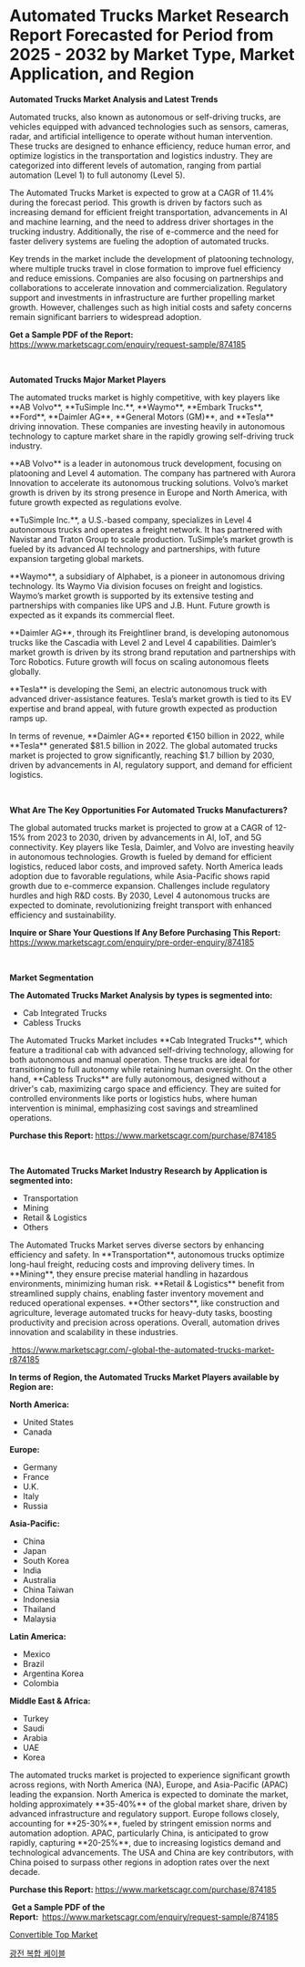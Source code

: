 <p><h1>Automated Trucks Market Research Report Forecasted for Period from 2025 -  2032 by Market Type, Market Application, and Region</h1></p><p><strong>Automated Trucks Market Analysis and Latest Trends</strong></p>
<p><p>Automated trucks, also known as autonomous or self-driving trucks, are vehicles equipped with advanced technologies such as sensors, cameras, radar, and artificial intelligence to operate without human intervention. These trucks are designed to enhance efficiency, reduce human error, and optimize logistics in the transportation and logistics industry. They are categorized into different levels of automation, ranging from partial automation (Level 1) to full autonomy (Level 5).</p><p>The Automated Trucks Market is expected to grow at a CAGR of 11.4% during the forecast period. This growth is driven by factors such as increasing demand for efficient freight transportation, advancements in AI and machine learning, and the need to address driver shortages in the trucking industry. Additionally, the rise of e-commerce and the need for faster delivery systems are fueling the adoption of automated trucks.</p><p>Key trends in the market include the development of platooning technology, where multiple trucks travel in close formation to improve fuel efficiency and reduce emissions. Companies are also focusing on partnerships and collaborations to accelerate innovation and commercialization. Regulatory support and investments in infrastructure are further propelling market growth. However, challenges such as high initial costs and safety concerns remain significant barriers to widespread adoption.</p></p>
<p><strong>Get a Sample PDF of the Report:&nbsp;</strong> <a href="https://www.marketscagr.com/enquiry/request-sample/874185?utm_campaign=1126&utm_medium=2&utm_source=Github&utm_content=ia&utm_term=23012025&utm_id=automated-trucks">https://www.marketscagr.com/enquiry/request-sample/874185</a></p>
<p>&nbsp;</p>
<p><strong>Automated Trucks Major Market Players</strong></p>
<p><p>The automated trucks market is highly competitive, with key players like **AB Volvo**, **TuSimple Inc.**, **Waymo**, **Embark Trucks**, **Ford**, **Daimler AG**, **General Motors (GM)**, and **Tesla** driving innovation. These companies are investing heavily in autonomous technology to capture market share in the rapidly growing self-driving truck industry.</p><p>**AB Volvo** is a leader in autonomous truck development, focusing on platooning and Level 4 automation. The company has partnered with Aurora Innovation to accelerate its autonomous trucking solutions. Volvo’s market growth is driven by its strong presence in Europe and North America, with future growth expected as regulations evolve.</p><p>**TuSimple Inc.**, a U.S.-based company, specializes in Level 4 autonomous trucks and operates a freight network. It has partnered with Navistar and Traton Group to scale production. TuSimple’s market growth is fueled by its advanced AI technology and partnerships, with future expansion targeting global markets.</p><p>**Waymo**, a subsidiary of Alphabet, is a pioneer in autonomous driving technology. Its Waymo Via division focuses on freight and logistics. Waymo’s market growth is supported by its extensive testing and partnerships with companies like UPS and J.B. Hunt. Future growth is expected as it expands its commercial fleet.</p><p>**Daimler AG**, through its Freightliner brand, is developing autonomous trucks like the Cascadia with Level 2 and Level 4 capabilities. Daimler’s market growth is driven by its strong brand reputation and partnerships with Torc Robotics. Future growth will focus on scaling autonomous fleets globally.</p><p>**Tesla** is developing the Semi, an electric autonomous truck with advanced driver-assistance features. Tesla’s market growth is tied to its EV expertise and brand appeal, with future growth expected as production ramps up.</p><p>In terms of revenue, **Daimler AG** reported €150 billion in 2022, while **Tesla** generated $81.5 billion in 2022. The global automated trucks market is projected to grow significantly, reaching $1.7 billion by 2030, driven by advancements in AI, regulatory support, and demand for efficient logistics.</p></p>
<p>&nbsp;</p>
<p><strong>What Are The Key Opportunities For Automated Trucks Manufacturers?</strong></p>
<p><p>The global automated trucks market is projected to grow at a CAGR of 12-15% from 2023 to 2030, driven by advancements in AI, IoT, and 5G connectivity. Key players like Tesla, Daimler, and Volvo are investing heavily in autonomous technologies. Growth is fueled by demand for efficient logistics, reduced labor costs, and improved safety. North America leads adoption due to favorable regulations, while Asia-Pacific shows rapid growth due to e-commerce expansion. Challenges include regulatory hurdles and high R&D costs. By 2030, Level 4 autonomous trucks are expected to dominate, revolutionizing freight transport with enhanced efficiency and sustainability.</p></p>
<p><strong>Inquire or Share Your Questions If Any Before Purchasing This Report:</strong> <a href="https://www.marketscagr.com/enquiry/pre-order-enquiry/874185?utm_campaign=1126&utm_medium=2&utm_source=Github&utm_content=ia&utm_term=23012025&utm_id=automated-trucks">https://www.marketscagr.com/enquiry/pre-order-enquiry/874185</a></p>
<p>&nbsp;</p>
<p><strong>Market Segmentation</strong></p>
<p><strong>The Automated Trucks Market Analysis by types is segmented into:</strong></p>
<p><ul><li>Cab Integrated Trucks</li><li>Cabless Trucks</li></ul></p>
<p><p>The Automated Trucks Market includes **Cab Integrated Trucks**, which feature a traditional cab with advanced self-driving technology, allowing for both autonomous and manual operation. These trucks are ideal for transitioning to full autonomy while retaining human oversight. On the other hand, **Cabless Trucks** are fully autonomous, designed without a driver's cab, maximizing cargo space and efficiency. They are suited for controlled environments like ports or logistics hubs, where human intervention is minimal, emphasizing cost savings and streamlined operations.</p></p>
<p><strong>Purchase this Report:&nbsp;</strong><a href="https://www.marketscagr.com/purchase/874185?utm_campaign=1126&utm_medium=2&utm_source=Github&utm_content=ia&utm_term=23012025&utm_id=automated-trucks">https://www.marketscagr.com/purchase/874185</a></p>
<p>&nbsp;</p>
<p><strong>The Automated Trucks Market Industry Research by Application is segmented into:</strong></p>
<p><ul><li>Transportation</li><li>Mining</li><li>Retail & Logistics</li><li>Others</li></ul></p>
<p><p>The Automated Trucks Market serves diverse sectors by enhancing efficiency and safety. In **Transportation**, autonomous trucks optimize long-haul freight, reducing costs and improving delivery times. In **Mining**, they ensure precise material handling in hazardous environments, minimizing human risk. **Retail & Logistics** benefit from streamlined supply chains, enabling faster inventory movement and reduced operational expenses. **Other sectors**, like construction and agriculture, leverage automated trucks for heavy-duty tasks, boosting productivity and precision across operations. Overall, automation drives innovation and scalability in these industries.</p></p>
<p><a href="https://www.marketscagr.com/-global-the-automated-trucks-market-r874185?utm_campaign=1126&utm_medium=2&utm_source=Github&utm_content=ia&utm_term=23012025&utm_id=automated-trucks">&nbsp;https://www.marketscagr.com/-global-the-automated-trucks-market-r874185</a></p>
<p><strong>In terms of Region, the Automated Trucks Market Players available by Region are:</strong></p>
<p>
    <p> <strong> North America: </strong>
        <ul>
            <li>United States</li>
            <li>Canada</li>
        </ul>
        </p> 
    <p> <strong> Europe: </strong>
        <ul>
            <li>Germany</li>
            <li>France</li>
            <li>U.K.</li>
            <li>Italy</li>
            <li>Russia</li>
        </ul>
        </p> 
    <p> <strong> Asia-Pacific: </strong>
        <ul>
            <li>China</li>
            <li>Japan</li>
            <li>South Korea</li>
            <li>India</li>
            <li>Australia</li>
            <li>China Taiwan</li>
            <li>Indonesia</li>
            <li>Thailand</li>
            <li>Malaysia</li>
        </ul>
        </p> 
    <p> <strong> Latin America: </strong>
        <ul>
            <li>Mexico</li>
            <li>Brazil</li>
            <li>Argentina Korea</li>
            <li>Colombia</li>
        </ul>
        </p> 
    <p> <strong> Middle East & Africa: </strong>
        <ul>
            <li>Turkey</li>
            <li>Saudi</li>
            <li>Arabia</li>
            <li>UAE</li>
            <li>Korea</li>
        </ul>
    </p>
    </p>
<p><p>The automated trucks market is projected to experience significant growth across regions, with North America (NA), Europe, and Asia-Pacific (APAC) leading the expansion. North America is expected to dominate the market, holding approximately **35-40%** of the global market share, driven by advanced infrastructure and regulatory support. Europe follows closely, accounting for **25-30%**, fueled by stringent emission norms and automation adoption. APAC, particularly China, is anticipated to grow rapidly, capturing **20-25%**, due to increasing logistics demand and technological advancements. The USA and China are key contributors, with China poised to surpass other regions in adoption rates over the next decade.</p></p>
<p><strong>Purchase this Report: </strong><a href="https://www.marketscagr.com/purchase/874185?utm_campaign=1126&utm_medium=2&utm_source=Github&utm_content=ia&utm_term=23012025&utm_id=automated-trucks">https://www.marketscagr.com/purchase/874185</a></p>
<p>&nbsp;<strong>Get a Sample PDF of the Report:&nbsp;&nbsp;</strong><a href="https://www.marketscagr.com/enquiry/request-sample/874185?utm_campaign=1126&utm_medium=2&utm_source=Github&utm_content=ia&utm_term=23012025&utm_id=automated-trucks">https://www.marketscagr.com/enquiry/request-sample/874185</a></p>
<p><strong></strong></p>
<p><p><a href="https://github.com/gdfhhhj/Market-Research-Report-List-7/blob/main/convertible-top-market.md?utm_campaign=1126&utm_medium=2&utm_source=Github&utm_content=ia&utm_term=23012025&utm_id=automated-trucks">Convertible Top Market</a></p><p><a href="https://github.com/sougarounis/Market-Research-Report-List-6/blob/main/671426233427.md?utm_campaign=1126&utm_medium=2&utm_source=Github&utm_content=ia&utm_term=23012025&utm_id=automated-trucks">광전 복합 케이블</a></p></p>